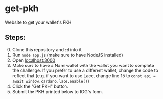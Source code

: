 # get-pkh

Website to get your wallet's PKH 

## Steps:

0. Clone this repository and `cd` into it
1. Run `node app.js` (make sure to have NodeJS installed)
2. Open [localhost:3000](http://localhost:3000)
3. Make sure to have a Nami wallet with the wallet you want to complete the challenge. If you prefer to use a different wallet, change the code to reflect that (e.g. if you want to use Lace, change line 15 to `const api = await window.cardano.lace.enable()`)
4. Click the "Get PKH" button.
5. Submit the PKH printed below to IOG's form.
